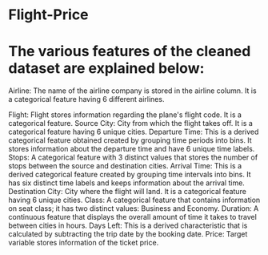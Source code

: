 # Flight-Price

# The various features of the cleaned dataset are explained below:
Airline: The name of the airline company is stored in the airline column. It is a categorical feature having 6 different airlines.

Flight: Flight stores information regarding the plane's flight code. It is a categorical feature.
Source City: City from which the flight takes off. It is a categorical feature having 6 unique cities.
Departure Time: This is a derived categorical feature obtained created by grouping time periods into bins. It stores information about the departure time and have 6 unique time labels.
Stops: A categorical feature with 3 distinct values that stores the number of stops between the source and destination cities.
Arrival Time: This is a derived categorical feature created by grouping time intervals into bins. It has six distinct time labels and keeps information about the arrival time.
Destination City: City where the flight will land. It is a categorical feature having 6 unique cities.
Class: A categorical feature that contains information on seat class; it has two distinct values: Business and Economy.
Duration: A continuous feature that displays the overall amount of time it takes to travel between cities in hours.
Days Left: This is a derived characteristic that is calculated by subtracting the trip date by the booking date.
Price: Target variable stores information of the ticket price.
